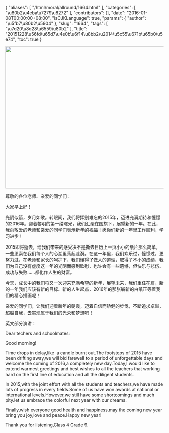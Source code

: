 {
    "aliases": [
        "/html/moral/allround/1664.html"
    ],
    "categories": [
        "\u80b2\u4eba\u7279\u8272"
    ],
    "contributors": [],
    "date": "2016-01-08T00:00:00+08:00",
    "isCJKLanguage": true,
    "params": {
        "author": "\u5fb7\u80b2\u5904"
    },
    "slug": "1664",
    "tags": [
        "\u7d20\u8d28\u6559\u80b2"
    ],
    "title": "20151228\u56fd\u65d7\u4e0b\u6f14\u8bb2\u2014\u5c55\u671b\u65b0\u5e74",
    "toc": true
}


<img
    src="https://cdn.tfls.online/mirror/full/2e5974ac64efe450561a4101509ba13a28f29405.jpg"
    style="display:block;margin-left:auto;margin-right:auto;"
    decoding="async"
    fetchpriority="auto"
    loading="lazy"
    height="450"
    width="600"
/>




 




尊敬的各位老师、亲爱的同学们：




大家早上好！




光阴似箭，岁月如歌。转眼间，我们将挥别难忘的2015年，迈进充满期待和憧憬的2016年。迎着黎明的第一缕曙光，我们汇聚在国旗下，展望新的一年。在此，我向敬爱的老师和亲爱的同学们表示新年的祝福！愿你们新的一年里工作顺利，学习进步！




2015即将逝去，给我们带来的感受决不是撕去日历上一页小小的纸片那么简单，一些思索在我们每个人的心湖里荡起涟漪。在这一年里，我们欢乐过，憧憬过，更努力过，在老师和家长的呵护下，我们懂得了做人的道理，取得了不小的成绩，我们为自己没有虚度这一年的光阴而感到欣慰，也许会有一些遗憾，但快乐与悲伤、成功与失败……都化作人生的财富。




今天，成长中的我们将又一次迎来充满希望的新年，展望未来，我们重任在肩，新的一年我们应该有新的目标、新的人生起点，2016年的那张崭新的白纸正等着我们的精心描画呢！




亲爱的同学们，让我们迎着新年的朝霞，迈着自信而矫健的步伐，不断追求卓越，超越自我，去实现属于我们的光荣和梦想吧！




  





英文部分演讲：




Dear techers and schoolmates:




Good morning!




Time drops in delay,like  a candle burnt out.The footsteps of 2015 have been drifting away,we will bid farewell to a period of unforgettable days and welcome the coming of 2016,a completely new day.Today,I would like to extend warmest greetings and best wishes to all the teachers that working hard on the first line of education and all the diligent students.




In 2015,with the joint effort with all the students and teachers,we have made lots of progress in every fields.Some of us have won awards at national or international levels.However,we still have some shortcomings and much pity.let us embrace the colorful next year with our dreams.




Finally,wish everyone good health and happiness,may the coming new year bring you joy,love and peace.Happy new year!




Thank you for listening,Class 4 Grade 9.




  



